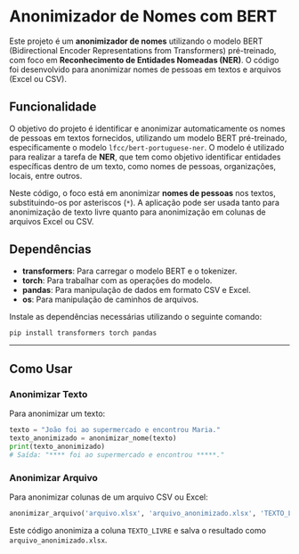 # Anonimizador de Nomes com BERT

Este projeto é um **anonimizador de nomes** utilizando o modelo BERT (Bidirectional Encoder Representations from Transformers) pré-treinado, com foco em **Reconhecimento de Entidades Nomeadas (NER)**. O código foi desenvolvido para anonimizar nomes de pessoas em textos e arquivos (Excel ou CSV).

## Funcionalidade

O objetivo do projeto é identificar e anonimizar automaticamente os nomes de pessoas em textos fornecidos, utilizando um modelo BERT pré-treinado, especificamente o modelo `lfcc/bert-portuguese-ner`. O modelo é utilizado para realizar a tarefa de **NER**, que tem como objetivo identificar entidades específicas dentro de um texto, como nomes de pessoas, organizações, locais, entre outros.

Neste código, o foco está em anonimizar **nomes de pessoas** nos textos, substituindo-os por asteriscos (`*`). A aplicação pode ser usada tanto para anonimização de texto livre quanto para anonimização em colunas de arquivos Excel ou CSV.

## Dependências

- **transformers**: Para carregar o modelo BERT e o tokenizer.
- **torch**: Para trabalhar com as operações do modelo.
- **pandas**: Para manipulação de dados em formato CSV e Excel.
- **os**: Para manipulação de caminhos de arquivos.

Instale as dependências necessárias utilizando o seguinte comando:

```bash
pip install transformers torch pandas
```

 --- 

 
## Como Usar

### Anonimizar Texto

Para anonimizar um texto:

```python
texto = "João foi ao supermercado e encontrou Maria."
texto_anonimizado = anonimizar_nome(texto)
print(texto_anonimizado)
# Saída: "**** foi ao supermercado e encontrou *****."
```

### Anonimizar Arquivo

Para anonimizar colunas de um arquivo CSV ou Excel:

```python
anonimizar_arquivo('arquivo.xlsx', 'arquivo_anonimizado.xlsx', 'TEXTO_LIVRE')
```

Este código anonimiza a coluna `TEXTO_LIVRE` e salva o resultado como `arquivo_anonimizado.xlsx`.


